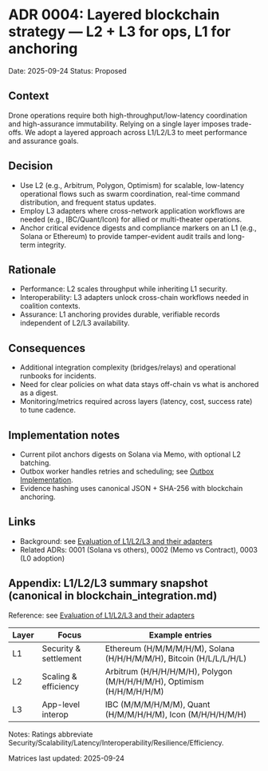 # ADR 0004: Layered blockchain strategy — L2 + L3 for ops, L1 for anchoring

Date: 2025-09-24 Status: Proposed

## Context

Drone operations require both high-throughput/low-latency coordination and
high-assurance immutability. Relying on a single layer imposes trade-offs. We
adopt a layered approach across L1/L2/L3 to meet performance and assurance
goals.

## Decision

- Use L2 (e.g., Arbitrum, Polygon, Optimism) for scalable, low-latency
  operational flows such as swarm coordination, real-time command distribution,
  and frequent status updates.
- Employ L3 adapters where cross-network application workflows are needed (e.g.,
  IBC/Quant/Icon) for allied or multi-theater operations.
- Anchor critical evidence digests and compliance markers on an L1 (e.g., Solana
  or Ethereum) to provide tamper-evident audit trails and long-term integrity.

## Rationale

- Performance: L2 scales throughput while inheriting L1 security.
- Interoperability: L3 adapters unlock cross-chain workflows needed in coalition
  contexts.
- Assurance: L1 anchoring provides durable, verifiable records independent of
  L2/L3 availability.

## Consequences

- Additional integration complexity (bridges/relays) and operational runbooks
  for incidents.
- Need for clear policies on what data stays off-chain vs what is anchored as a
  digest.
- Monitoring/metrics required across layers (latency, cost, success rate) to
  tune cadence.

## Implementation notes

- Current pilot anchors digests on Solana via Memo, with optional L2 batching.
- Outbox worker handles retries and scheduling; see
  [Outbox Implementation](../blockchain/03-implementation/phase-4-system-integration/api-specifications.md).
- Evidence hashing uses canonical JSON + SHA-256 with blockchain anchoring.

## Links

- Background: see
  [Evaluation of L1/L2/L3 and their adapters](../blockchain_integration.md)
- Related ADRs: 0001 (Solana vs others), 0002 (Memo vs Contract), 0003 (L0
  adoption)

## Appendix: L1/L2/L3 summary snapshot (canonical in blockchain_integration.md)

Reference: see
[Evaluation of L1/L2/L3 and their adapters](../blockchain_integration.md#evaluation-of-l1-l2-and-l3-and-their-adapters)

| Layer | Focus                 | Example entries                                                       |
| ----- | --------------------- | --------------------------------------------------------------------- |
| L1    | Security & settlement | Ethereum (H/M/M/M/H/M), Solana (H/H/H/M/M/H), Bitcoin (H/L/L/L/H/L)   |
| L2    | Scaling & efficiency  | Arbitrum (H/H/H/H/M/H), Polygon (M/H/H/H/M/H), Optimism (H/H/M/H/H/M) |
| L3    | App-level interop     | IBC (M/M/M/H/M/M), Quant (H/M/M/H/H/M), Icon (M/H/H/H/M/H)            |

Notes: Ratings abbreviate
Security/Scalability/Latency/Interoperability/Resilience/Efficiency.

Matrices last updated: 2025-09-24

